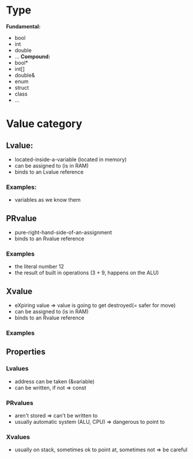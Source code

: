 # Type
**Fundamental:**
- bool
- int
- double
- ...
**Compound:**
- bool*
- int[]
- double&
- enum
- struct
- class
- ...
# Value category
## Lvalue:
- located-inside-a-variable (located in memory)
- can be assigned to (is in RAM)
- binds to an Lvalue reference
### Examples:
- variables as we know them
## PRvalue
- pure-right-hand-side-of-an-assignment
- binds to an Rvalue reference
### Examples
- the literal number 12
- the result of built in operations (3 + 9, happens on the ALU)
## Xvalue
- eXpiring value => value is going to get destroyed(= safer for move)
- can be assigned to (is in RAM)
- binds to an Rvalue reference
### Examples

## Properties
### Lvalues
- address can be taken (&variable)
- can be written, if not => const
### PRvalues
- aren't stored => can't be written to
- usually automatic system (ALU, CPU) => dangerous to point to
### Xvalues
- usually on stack, sometimes ok to point at, sometimes not => be careful
